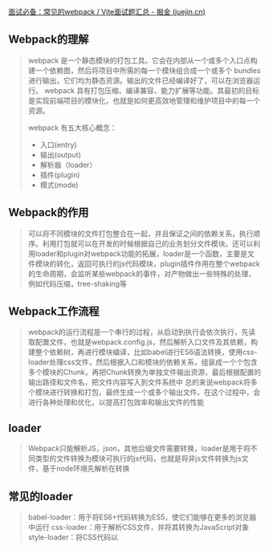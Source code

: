 [面试必备：常见的webpack / Vite面试题汇总 - 掘金 (juejin.cn)](https://juejin.cn/post/7207659644487893051#heading-0)

## Webpack的理解

> webpack 是一个静态模块的打包工具。它会在内部从一个或多个入口点构建一个依赖图，然后将项目中所需的每一个模块组合成一个或多个 bundles 进行输出，它们均为静态资源。输出的文件已经编译好了，可以在浏览器运行。 webpack 具有打包压缩、编译兼容、能力扩展等功能。其最初的目标是实现前端项目的模块化，也就是如何更高效地管理和维护项目中的每一个资源。
>
> webpack 有五大核心概念：
>
> - 入口(entry)
> - 输出(output)
> - 解析器（loader）
> - 插件(plugin)
> - 模式(mode)

## Webpack的作用

> 可以将不同模块的文件打包整合在一起，并且保证之间的依赖关系，执行顺序。利用打包就可以在开发的时候根据自己的业务划分文件模块。还可以利用loader和plugin对webpack功能的拓展，loader是一个函数，主要是文件模块的转化，返回可执行的js代码模块，plugin插件作用在整个webpack的生命周期，会监听某些webpack的事件，对产物做出一些特殊的处理，例如代码压缩，tree-shaking等

## Webpack工作流程

> webpack的运行流程是一个串行的过程，从启动到执行会依次执行，先读取配置文件，也就是webpack.config.js，然后解析入口文件及其依赖，构建整个依赖树，再进行模块编译，比如babel进行ES6语法转换，使用css-loader处理css文件，然后根据入口和模块的依赖关系，组装成一个个包含多个模块的Chunk，再把Chunk转换为单独文件输出资源，最后根据配置的输出路径和文件名，把文件内容写入到文件系统中
> 总的来说webpack将多个模块进行转换和打包，最终生成一个或多个输出文件。在这个过程中，会进行各种处理和优化，以提高打包效率和输出文件的性能

## loader

> Webpack只能解析JS，json，其他后缀文件需要转换，loader是用于将不同类型的文件转换为模块可执行的js代码，也就是将非js文件转换为js文件，基于node环境先解析在转换

## 常见的loader

> babel-loader：用于将ES6+代码转换为ES5，使它们能够在更多的浏览器中运行
> css-loader：用于解析CSS文件，并将其转换为JavaScript对象
> style-loader：将CSS代码以<style>标签的形式注入到HTML页面中
> file-loader：用于处理图片、字体等静态资源文件，并将它们输出到指定目录
> url-loader：可以像file-loader一样处理静态资源文件，但是对于小文件，可以将其转换为Data URL以减少HTTP请求
> sass-loader：用于编译Sass/Scss文件为CSS文件
> less-loader：用于编译Less文件为CSS文件
> postcss-loader：用于对CSS代码进行后处理，例如自动添加浏览器前缀、压缩等
> ts-loader：将TypeScript转换成JavaScript
> source-map-loader：加载额外的Source Map文件，以方便断点调试

## plugin

> loader主要是某些类型模块的转换，plugin可以完成loader无法完成的任务，比如说打包优化，资源管理，注入环境变量。plugin 会运行在 webpack 的不同阶段，贯穿整个生命周期，监听某些事件，对产物做出特殊的处理

## 常见的plugin

> html-webpack-plugin：用于生成HTML文件，并自动引入打包后的资源文件
> mini-css-extract-plugin：用于将CSS文件提取出来，并生成单独的CSS文件
> webpack-boundle-anlyzer：用于分析打包后的模块大小和依赖关系，以便进行优化
> compression-webpack-plugin：用于压缩构建输出的内容，以减小文件大小，提高加载速度
> optimize-css-assets-webpack-Plugin：用于压缩CSS代码
> uglifyJs-webpack-plugin：用于压缩JavaScript代码
> clean-webpack-plugin：用于清空输出目录中的文件
> speed-measure-webpack-plugin: 可以看到每个loader和plugin执行耗时

## loader和plugin区别

> 执行时间的不同，loader运行在打包之前，plugin贯穿webpack整个生命周期；plugin会监听某些webpack的事件，对产物做出一些特殊处理，例如代码压缩，tree-shaking，注入一些环境变量，loader实质是一个转换器，操作的是文件，单纯的文件转换的过程

## 编写loader思路

> loader本质是一个函数，函数中的 this 作为上下文会被 webpack 填充，因此我们不能将 loader 设为一个箭头函数。函数接受一个参数，为 webpack 传递给 loader 的文件源内容。函数中 this 是由 webpack 提供的对象，能够获取当前 loader 所需要的各种信息
>
> 函数中有异步操作或同步操作，异步操作通过 this.callback 返回，返回值要求为 string 或者 Buffer
>
> ```js
> // 导出一个函数，source为webpack传递给loader的文件源内容
> module.exports = function(source) {
>     const content = doSomeThing2JsString(source);
> 
>     // 如果 loader 配置了 options 对象，那么this.query将指向 options
>     const options = this.query;
> 
>     // 可以用作解析其他模块路径的上下文
>     console.log('this.context');
> 
>     /*
>      * this.callback 参数：
>      * error：Error | null，当 loader 出错时向外抛出一个 error
>      * content：String | Buffer，经过 loader 编译后需要导出的内容
>      * sourceMap：为方便调试生成的编译后内容的 source map
>      * ast：本次编译生成的 AST 静态语法树，之后执行的 loader 可以直接使用这个 AST，进而省去重复生成 AST 的过程
>      */
>     this.callback(null, content); // 异步
>     return content; // 同步
> }
> ```
>
> 一般在编写 loader 的过程中，保持功能单一，避免做多种功能。如 less 文件转换成 css 文件也不是一步到位，而是 less-loader 、 css-loader 、 style-loader 几个 loader 的链式调用才能完成转换

## 编写plugin思路

> 由于`webpack`基于发布订阅模式，在运行的生命周期中会广播出许多事件，插件通过监听这些事件，就可以在特定的阶段执行自己的插件任务
>
> webpack 编译会创建两个核心对象：
>
> - compiler：包含了 webpack 环境的所有的配置信息，包括 options，loader 和 plugin，和 webpack 整个生命周期相关的钩子
> - compilation：作为 plugin 内置事件回调函数的参数，包含了当前的模块资源、编译生成资源、变化的文件以及被跟踪依赖的状态信息。当检测到一个文件变化，一次新的 Compilation 将被创建
>
> ```js
> class MyPlugin {
>     // Webpack 会调用 MyPlugin 实例的 apply 方法给插件实例传入 compiler 对象
>     apply (compiler) {
>         // 找到合适的事件钩子，实现自己的插件功能
>         compiler.hooks.emit.tap('MyPlugin', compilation => {
>             // compilation: 当前打包构建流程的上下文
>             console.log(compilation)
> 
>             // do something...
>         })
>     }
> }
> ```
>
> 在 `emit` 事件发生时，代表源文件的转换和组装已经完成，可以读取到最终将输出的资源、代码块、模块及其依赖，并且可以修改输出资源的内容

## 提高效率的插件

> webpack-dashboard：可以更友好的展示相关打包信息
>
> webpack-merge：提取公共配置，减少重复配置代码
>
> speed-measure-webpack-plugin：简称 SMP，分析出 Webpack 打包过程中 Loader 和 Plugin 的耗时，有助于找到构建过程中的性能瓶颈
>
> size-plugin：监控资源体积变化，尽早发现问题
>
> HotModuleReplacementPlugin：模块热替换

## source map

> `sourceMap`是一项将编译、打包、压缩后的代码映射回源代码的技术，由于打包压缩后的代码并没有阅读性可言，一旦在开发中报错或者遇到问题，直接在混淆代码中 debug 会带来非常糟糕的体验， sourceMap 可以帮助我们快速定位到源代码的位置，提高我们的开发效率

## Webpack 的热更新原理

> webpack热更新也叫HMR，这个机制可以做到不用刷新浏览器而将新变更的模块替换旧的模块
> HMR的核心是客户端从服务端拉取更新后的文件，准确的说chunk diff（chunk需要更新的部分），实际上WDS（无线路由）与浏览器维护了一个websocket，当本地资源发生变化，WDS会向浏览器推送更新，并带上构建时的hash，让客户端与上一次资源进行对比。客户端对比出差异后向WDS发起ajax请求来获取更改内容(文件列表、hash)，这样客户端就可以再借助这些信息继续向 WDS 发起 jsonp 请求获取该chunk的增量更新。
> 后续的部分(拿到增量更新之后如何处理？哪些状态该保留？哪些又需要更新？)由 HotModulePlugin 来完成，提供了相关 API 以供开发者针对自身场景进行处理，像react-hot-loader 和 vue-loader 都是借助这些 API 实现 HMR

## Vite和webpack的区别

> **webpack是先打包再启动开发服务器，vite是直接启动开发服务器，然后按需编译依赖文件** 由于vite在启动的时候不需要打包，也就意味着不需要分析模块的依赖、不需要编译，因此启动速度非常快。当浏览器请求某个模块时，再根据需要对模块内容进行编译，这种按需动态编译的方式，极大的缩减了编译时间
>
> **Vite是按需加载，webpack是全部加载：** 在HMR（热更新）方面，当改动了一个模块后，vite仅需让浏览器重新请求该模块即可，不像webpack那样需要把该模块的相关依赖模块全部编译一次，效率更高
>
> **构建原理：** Webpack 是一个静态模块打包器，通过对项目中的 JavaScript、CSS、图片等文件进行分析，生成对应的静态资源，并且可以通过一些插件和加载器来实现各种功能；Vite 则是一种基于浏览器原生 ES 模块解析的构建工具
>
> **配置难度：** Webpack 的配置比较复杂，因为它需要通过各种插件和加载器来实现各种功能；Vite 的配置相对简单，它可以根据不同的开发场景自动配置相应的环境变量和配置选项
>
> **插件和加载器：** Webpack 有大量的插件和加载器可以使用，可以实现各种复杂的构建场景，例如代码分割、按需加载、CSS 预处理器等；Vite 的插件和加载器相对较少
>
> **打包速度：** Webpack 的打包速度相对较慢，Vite 的打包速度非常快

## webpack rollup的区别

[Webpack 和 Rollup：您应该知道的一些事情 - 掘金 (juejin.cn)](https://juejin.cn/post/7208540587077779493)

## 为什么说vite比webpack快

> vite不需要做全量的打包
>
> vite在解析模块依赖关系时，利用了esbuild，更快（esbuild 使用 Go 编写，并且比以 JavaScript 编写的打包器预构建依赖快 10-100 倍，esbuild虽然快，但是他有很多局限性，代码分割，语法降级等不支持）
>
> 按需加载：在HMR（热更新）方面，当改动了一个模块后，vite 仅需让浏览器重新请求该模块即可，不像 webpack 那样需要把该模块的相关依赖模块全部编译一次，效率更高
>
> 由于现代浏览器本身就支持ES Module，会自动向依赖的Module发出请求。vite充分利用这一点，将开发环境下的模块文件，就作为浏览器要执行的文件，而不是像 webpack 那样进行打包合并
>
> 按需编译：当浏览器请求某个模块时，再根据需要对模块内容进行编译，这种按需动态编译的方式，极大的缩减了编译时间
>
> webpack 是先打包再启动开发服务器，vite 是直接启动开发服务器，然后按需编译依赖文件。由于 vite在启动的时候不需要打包，也就意味着不需要分析模块的依赖、不需要编译，因此启动速度非常快
>
> ```
> webpack 是先打包再启动开发服务器，vite 是直接启动开发服务器，然后按需编译依赖文件，vite在解析模块依赖关系时，利用了esbuild，更快，在HMR（热更新）方面，当改动了一个模块后，vite 仅需让浏览器重新请求该模块即可，不像 webpack 那样需要把该模块的相关依赖模块全部编译一次，效率更高
> ```

##  vite 对比 webpack ，优缺点在哪？

> **优点**：
> 更快的冷启动： Vite 借助了浏览器对 ESM 规范的支持，采取了与 Webpack 完全不同的 unbundle 机制
>
> 更快的热更新： Vite 采用 unbundle 机制，所以 dev server 在监听到文件发生变化以后，只需要通过 ws 连接通知浏览器去重新加载变化的文件，剩下的工作就交给浏览器去做了。

> **缺点**：
>
> 开发环境下首屏加载变慢：由于 unbundle 机制， Vite 首屏期间需要额外做其它工作。不过首屏性能差只发生在 dev server 启动以后第一次加载页面时发生。之后再 reload 页面时，首屏性能会好很多。原因是 dev server 会将之前已经完成转换的内容缓存起来
>
> 开发环境下懒加载变慢：由于 unbundle 机制，动态加载的文件，需要做 resolve 、 load 、 transform 、 parse 操作，并且还有大量的 http 请求，导致懒加载性能也受到影响
>
> webpack支持的更广：由于 Vite 基于ES Module，所以代码中不可以使用CommonJs；webpack更多的关注兼容性, 而 Vite 关注浏览器端的开发体验
>
> 
>
> **当需要打包到生产环境时，`Vite`使用传统的rollup进行打包，所以，vite的优势是体现在开发阶段，缺点也只是在开发阶段存在**

## vite为什么生产环境使用rollup

> vite底层的插件机制是完全兼容rollup的，依赖于rollup，使vite的生态庞大
> rollup对esm的支持非常好，赋予了vite按需打包的能力

## tree-shaking是什么，有什么作用，原理是什么

> tree-shaking可以实现删除项目中未被引用的代码，减少最终打包后的体积。利用es6模块化的静态分析，找到没有引入的模块和变量打上标记，然后在压缩阶段删除没有用到的代码

## babel是什么原理，怎么做到的

> babel的转译分为三个阶段，先解析（Parse）将代码解生成抽象语法树（AST）即词法分析与语法分析的过程。然后转换（transform），对AST进行深度优先遍历执行添加、更新删除等操作。最后生成（generate）将变换后的AST再转换成JS代码

##  **bundle**，**chunk**，**module**是什么？

> bundle：是由webpack打包出来的⽂件；
> chunk：代码块，⼀个chunk由多个模块组合⽽成，⽤于代码的合并和分割
> module：是开发中的单个模块，在webpack的世界，⼀切皆模块，⼀个模块对应⼀个⽂件，webpack会从配置的 entry中递归开始找出所有依赖的模块

## 模块化机制

> 模块化就是把复杂代码按功能的不同划分成不同的模块单独维护，模块之间可以相互依赖，提高开发效率，降低维护成本
> 避免命名冲突，更好的分离，按需加载，提高维护性，复用性

## uglify原理

> uflify是一个代码压缩工具，可以将js代码压缩为更小的体积，提高网页加载速度和响应事件
> 主要通过将一些语法结构比如条件语句、循环语句转换为更简洁的形式，还有删除一些未使用的变量和空格换行符，减小代码体积

## git和svn的区别

> git是分布式版本控制工具，有本地和远程两个库，svn是集中式，只用一个远程版本库，如果服务器出现问题，svn就无法提交代码；git的分支是指向某次提交，而svn是整个版本库复制的完整目录，开销更大；git可以添加暂存区，提交本地库，推送远程，svn是添加暂存commit直接推送远程库

## git merge和git rebase的区别

> git merge合并会产生一个新的merge commit，然后将两个分支进行合并，不会对现有的分支造成影响，但会导致历史记录相对复杂
>
> git rebase会将整个分支移动到另一个分支上，整合了所有分支的提交，主要的好处是提交历史记录清晰，消除了git merge所需的不必要的合并提交

## git stash

> git stash会把所有未提交的修改都存储起来，用于恢复当前的工作目录，stash之后，工作目录会变得很干净
> 当解决完另一个分支的问题之后再切换回stash之后的分支可以用git stash pop或git stash apply恢复之前得到状态
